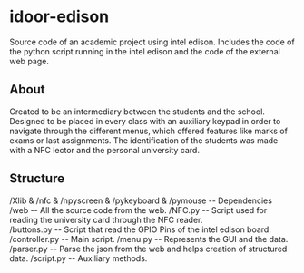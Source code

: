 # idoor-edison

Source code of an academic project using intel edison. Includes the code of the python script running in the intel edison and the code of the external web page. 

## About

Created to be an intermediary between the students and the school. 
Designed to be placed in every class with an auxiliary keypad in order to navigate through the different menus, 
which offered features like marks of exams or last assignments.
The identification of the students was made with a NFC lector and the personal university card.

## Structure

/Xlib & /nfc & /npyscreen & /pykeyboard & /pymouse  -- Dependencies  
/web -- All the source code from the web. 
/NFC.py -- Script used for reading the university card through the NFC reader.   
/buttons.py -- Script that read the GPIO Pins of the intel edison board.  
/controller.py -- Main script.
/menu.py -- Represents the GUI and the data.
/parser.py -- Parse the json from the web and helps creation of structured data.
/script.py -- Auxiliary methods.
